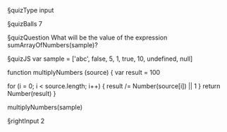 §quizType
input

§quizBalls
7


§quizQuestion
What will be the value of the expression sumArrayOfNumbers(sample)?


§quizJS
var sample = ['abc', false, 5, 1, true, 10, undefined, null]

function multiplyNumbers (source) {
  var result = 100

  for (i = 0; i < source.length; i++) {
    result /= Number(source[i]) || 1
  }
  return Number(result)
}

multiplyNumbers(sample)



§rightInput
2
